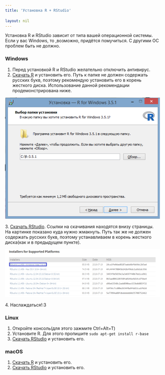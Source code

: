 ```yaml
---
title: 'Установка R + RStudio'

layout: nil
---
```


Установка R и RStudio зависит от типа вашей операционной системы. Если у вас Windows, то ,возможно, придётся помучиться. С другими ОС проблем быть не должно.


### Windows

1. Перед установкой R и RStudio желательно отключить антивирус.
2. [Скачать R](https://cran.rstudio.com/) и установить его. Путь к папке не должен содержать русских букв, поэтому рекомендую установить его в корень жесткого диска. Использование данной рекомендации продемонстрирована ниже.

![install R](https://github.com/ahmedushka7/R/blob/master/docs/_includes/install_R_windows.png?raw=true)

3\. [Скачать RStudio](https://www.rstudio.com/products/rstudio/download/). Ссылки на скачивания находятся внизу страницы. На картинке показано куда нужно жмакнуть. Путь так же не должен содержать русских букв, поэтому устанавливаем в корень жесткого диска(как и в предыдущем пункте).

![install RStudio](https://github.com/ahmedushka7/R/blob/master/docs/_includes/download_RStudio_winndows.png?raw=true)

4\. Наслаждаться!:3

### Linux
1. Откройте консоль(для этого зажмите Ctrl+Alt+T)
2. Установите R. Для этого пропишите  `sudo apt-get install r-base`
3. [Скачать RStudio](https://www.rstudio.com/products/rstudio/download/) и установить его.


### macOS

1. [Скачать R](https://cran.rstudio.com/) и установить его.
2. [Скачать RStudio](https://www.rstudio.com/products/rstudio/download/) и установить его.